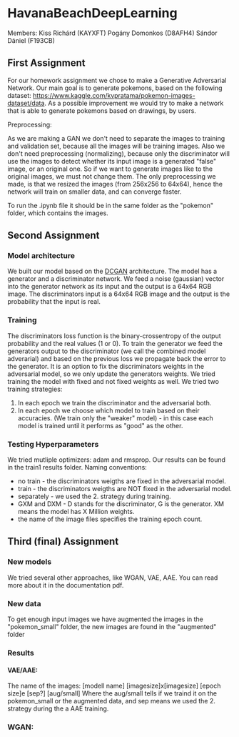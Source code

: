 # HavanaBeachDeepLearning
Members:
Kiss Richárd  (KAYXFT)
Pogány Domonkos (D8AFH4)
Sándor Dániel (F193CB)

## First Assignment
For our homework assignment we chose to make a Generative Adversarial Network. Our main goal is to generate pokemons, based on the following dataset: https://www.kaggle.com/kvpratama/pokemon-images-dataset/data. As a possible improvement we would try to make a network that is able to generate pokemons based on drawings, by users.

Preprocessing:

As we are making a GAN we don't need to separate the images to training and validation set, because all the images will be training images.
Also we don't need preprocessing (normalizing), because only the discriminator will use the images to detect whether its input image is a generated "false" image, or an original one. So if we want to generate images like to the original images, we must not change them.
The only preprocessing we made, is that we resized the images (from 256x256 to 64x64), hence the network will train on smaller data, and can converge faster.

To run the .ipynb file it should be in the same folder as the "pokemon" folder, which contains the images.


## Second Assignment
### Model architecture
We built our model based on the [DCGAN](https://arxiv.org/pdf/1511.06434.pdf) architecture. The model has a generator and a discriminator network. We feed a noise (gaussian) vector into the generator network as its input and the output is a 64x64 RGB image. The discriminators input is a 64x64 RGB image and the output is the probability that the input is real.
### Training
The discriminators loss function is the binary-crossentropy of the output probability and the real values (1 or 0). To train the generator we feed the generators output to the discriminator (we call the combined model adverarial) and based on the previous loss we propagate back the error to the generator. 
It is an option to fix the discriminators weights in the adversarial model, so we only update the generators weights. We tried training the model with fixed and not fixed weights as well. 
We tried two training strategies:
1. In each epoch we train the discriminator and the adversarial both.
2. In each epoch we choose which model to train based on their accuracies. (We train only the "weaker" model) - in this case each model is trained until it performs as "good" as the other.
### Testing Hyperparameters
We tried mutliple optimizers: adam and rmsprop. Our results can be found in the train1 results folder.
Naming conventions:
* no train - the discriminators weigths are fixed in the adversarial model.
* train - the discriminators weigths are NOT fixed in the adversarial model.
* separately - we used the 2. strategy during training.
* GXM and DXM - D stands for the discriminator, G is the generator. XM means the model has X Million weights.
* the name of the image files specifies the training epoch count.

## Third (final) Assignment
### New models
We tried several other approaches, like WGAN, VAE, AAE. You can read more about it in the documentation pdf.
### New data
To get enough input images we have augmented the images in the "pokemon_small" folder, the new images are found in the "augmented" folder
### Results
#### VAE/AAE:
The name of the images: [modell name] [imagesize]x[imagesize] [epoch size]e [sep?] [aug/small]
Where the aug/small tells if we traind it on the pokemon_small or the augmented data, and sep means we used the 2. strategy during the a
AAE training.
### WGAN:

